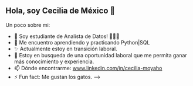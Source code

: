 ## Hola, soy Cecilia de México 👋

<!--
**CECILIAM14/CECILIAM14** is a ✨ _special_ ✨ repository because its `README.md` (this file) appears on your GitHub profile. -->

Un poco sobre mi:

- 🔭 Soy estudiante de Analista de Datos! 👩🏻‍💻
- 🌱 Me encuentro aprendiendo y practicando Python|SQL
- ✨ Actualmente estoy en transición laboral.
- 👯 Estoy en busqueda de una oportunidad laboral que me permita ganar más conocimiento y experiencia.
- 📫 Dónde encontrarme: www.linkedin.com/in/cecilia-moyaho
- ⚡ Fun fact: Me gustan los gatos. 
-->
